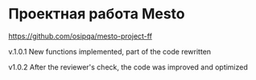 # Проектная работа Mesto

https://github.com/osipqa/mesto-project-ff

v.1.0.1
New functions implemented, part of the code rewritten


v1.0.2
After the reviewer's check, the code was improved and optimized
